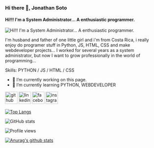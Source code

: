 ### Hi there 👋, Jonathan Soto
#### Hi!!! I'm a System Administrator... A enthusiastic programmer.
![Hi!!! I'm a System Administrator... A enthusiastic programmer.](https://arturssmirnovs.github.io/github-profile-readme-generator/images/banner.png)

I'm husband and father of one little girl and i'm from Costa Rica, i really enjoy do programer stuff in Python, JS, HTML, CSS  and make webdeveloper projects... I worked for several years as a system administrator, but now I want to grow professionally in the world of programming...

Skills: PYTHON / JS / HTML / CSS

- 🔭 I’m currently working on this page. 
- 🌱 I’m currently learning PYTHON, WEBDEVELOPER 


[<img src='https://cdn.jsdelivr.net/npm/simple-icons@3.0.1/icons/github.svg' alt='github' height='40'>](https://github.com/john-2009)  [<img src='https://cdn.jsdelivr.net/npm/simple-icons@3.0.1/icons/linkedin.svg' alt='linkedin' height='40'>](https://www.linkedin.com/in/https://www.linkedin.com/in/jonathan-soto-prog-tec-cr//)  [<img src='https://cdn.jsdelivr.net/npm/simple-icons@3.0.1/icons/facebook.svg' alt='facebook' height='40'>](https://www.facebook.com/https://www.facebook.com/jonathan.sotobarrantes)  [<img src='https://cdn.jsdelivr.net/npm/simple-icons@3.0.1/icons/instagram.svg' alt='instagram' height='40'>](https://www.instagram.com/https://www.instagram.com/jonathansotobarrantes//)  

[![Top Langs](https://github-readme-stats.vercel.app/api/top-langs/?username=john-2009)](https://github.com/anuraghazra/github-readme-stats)

![GitHub stats](https://github-readme-stats.vercel.app/api?username=john-2009&show_icons=true)  

![Profile views](https://gpvc.arturio.dev/john-2009)  

[![Anurag's github stats](https://github-readme-stats.vercel.app/api?username=john-2009)](https://github.com/anuraghazra/github-readme-stats)
